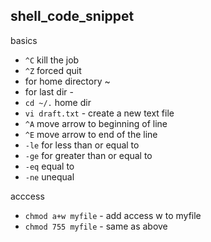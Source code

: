 ## shell_code_snippet

basics
- `^C` kill the job
- `^Z` forced quit
- for home directory ~
- for last dir - 
- `cd ~/.` home dir
- `vi draft.txt` - create a new text file 
- `^A` move arrow to beginning of line
- `^E` move arrow to end of the line 
- `-le` for less than or equal to
- `-ge` for greater than or equal to 
- `-eq` equal to
- `-ne` unequal 

acccess
- `chmod a+w myfile` - add access w to myfile
- `chmod 755 myfile` - same as above
